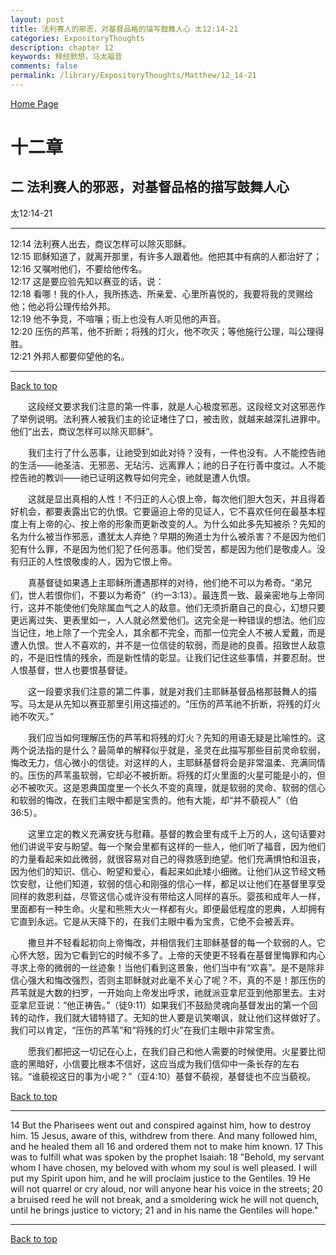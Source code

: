 ```yaml
---
layout: post
title: 法利赛人的邪恶，对基督品格的描写鼓舞人心 太12:14-21
categories: ExpositoryThoughts
description: chapter 12
keywords: 释经默想，马太福音
comments: false
permalink: /library/ExpositoryThoughts/Matthew/12_14-21
---
```

[ Home Page ]({{site.baseurl}}/index) <br>

<a name="0"></a>
# 十二章 

## 二 法利赛人的邪恶，对基督品格的描写鼓舞人心

太12:14-21

***

12:14 法利赛人出去，商议怎样可以除灭耶稣。<br>
12:15 耶稣知道了，就离开那里，有许多人跟着他。他把其中有病的人都治好了；<br>
12:16 又嘱咐他们，不要给他传名。<br>
12:17 这是要应验先知以赛亚的话，说：<br>
12:18 看哪！我的仆人，我所拣选、所亲爱、心里所喜悦的，我要将我的灵赐给他；他必将公理传给外邦。<br>
12:19 他不争竞，不喧嚷；街上也没有人听见他的声音。<br>
12:20 压伤的芦苇，他不折断；将残的灯火，他不吹灭；等他施行公理，叫公理得胜。<br>
12:21 外邦人都要仰望他的名。<br>

***

[Back to top](#0)

&emsp;&emsp;这段经文要求我们注意的第一件事，就是人心极度邪恶。这段经文对这邪恶作了举例说明。法利赛人被我们主的论证堵住了口，被击败，就越来越深扎进罪中。他们“出去，商议怎样可以除灭耶稣”。

&emsp;&emsp;我们主行了什么恶事，让祂受到如此对待？没有，一件也没有。人不能控告祂的生活——祂圣洁、无邪恶、无玷污、远离罪人；祂的日子在行善中度过。人不能控告祂的教训——祂已证明这教导如何完全，祂就是遭人仇恨。

&emsp;&emsp;这就是显出真相的人性！不归正的人心恨上帝，每次他们胆大包天，并且得着好机会，都要表露出它的仇恨。它要逼迫上帝的见证人，它不喜欢任何在最基本程度上有上帝的心、按上帝的形象而更新改变的人。为什么如此多先知被杀？先知的名为什么被当作邪恶，遭犹太人弃绝？早期的殉道士为什么被杀害？不是因为他们犯有什么罪，不是因为他们犯了任何恶事。他们受苦，都是因为他们是敬虔人。没有归正的人性恨敬虔的人，因为它恨上帝。

&emsp;&emsp;真基督徒如果遇上主耶稣所遭遇那样的对待，他们绝不可以为希奇。“弟兄们，世人若恨你们，不要以为希奇”（约一3:13）。最连贯一致、最亲密地与上帝同行，这并不能使他们免除属血气之人的敌意。他们无须折磨自己的良心，幻想只要更远离过失、更表里如一，人人就必然爱他们。这完全是一种错误的想法。他们应当记住，地上除了一个完全人，其余都不完全，而那一位完全人不被人爱戴，而是遭人仇恨。世人不喜欢的，并不是一位信徒的软弱，而是祂的良善。招致世人敌意的，不是旧性情的残余，而是新性情的彰显。让我们记住这些事情，并要忍耐。世人恨基督，世人也要恨基督徒。

&emsp;&emsp;这一段要求我们注意的第二件事，就是对我们主耶稣基督品格那鼓舞人的描写。马太是从先知以赛亚那里引用这描述的。“压伤的芦苇祂不折断，将残的灯火祂不吹灭。”

&emsp;&emsp;我们应当如何理解压伤的芦苇和将残的灯火？先知的用语无疑是比喻性的。这两个说法指的是什么？最简单的解释似乎就是，圣灵在此描写那些目前灵命软弱，悔改无力，信心微小的信徒。对这样的人，主耶稣基督将会是非常温柔、充满同情的。压伤的芦苇虽软弱，它却必不被折断。将残的灯火里面的火星可能是小的，但必不被吹灭。这是恩典国度里一个长久不变的真理，就是软弱的灵命、软弱的信心和软弱的悔改，在我们主眼中都是宝贵的。他有大能，却“并不藐视人”（伯36:5）。

&emsp;&emsp;这里立定的教义充满安抚与慰藉。基督的教会里有成千上万的人，这句话要对他们讲说平安与盼望。每一个聚会里都有这样的一些人，他们听了福音，因为他们的力量看起来如此微弱，就很容易对自己的得救感到绝望。他们充满惧怕和沮丧，因为他们的知识、信心、盼望和爱心，看起来如此矮小细微。让他们从这节经文畅饮安慰，让他们知道，软弱的信心和刚强的信心一样，都足以让他们在基督里享受同样的救恩利益，尽管这信心或许没有带给这人同样的喜乐。婴孩和成年人一样，里面都有一种生命。火星和熊熊大火一样都有火。即便最低程度的恩典，人却拥有它直到永远。它是从天降下的，在我们主眼中看为宝贵，它绝不会被丢弃。

&emsp;&emsp;撒旦并不轻看起初向上帝悔改，并相信我们主耶稣基督的每一个软弱的人。它心怀大怒，因为它看到它的时候不多了。上帝的天使更不轻看在基督里悔罪和内心寻求上帝的微弱的一丝迹象！当他们看到这景象，他们当中有“欢喜”。是不是除非信心强大和悔改强烈，否则主耶稣就对此毫不关心了呢？不，真的不是！那压伤的芦苇就是大数的扫罗，一开始向上帝发出呼求，祂就派亚拿尼亚到他那里去。主对亚拿尼亚说：“他正祷告。”（徒9:11）如果我们不鼓励灵魂向基督发出的第一个回转的动作，我们就大错特错了。无知的世人要是讥笑嘲讽，就让他们这样做好了。我们可以肯定，“压伤的芦苇”和“将残的灯火”在我们主眼中非常宝贵。

&emsp;&emsp;愿我们都把这一切记在心上，在我们自己和他人需要的时候使用。火星要比彻底的黑暗好，小信要比根本不信好，这应当成为我们信仰中一条长存的左右铭。“谁藐视这日的事为小呢？”（亚4:10）基督不藐视，基督徒也不应当藐视。

[Back to top](#0)

***

14 But the Pharisees went out and conspired against him, how to destroy him. 15 Jesus, aware of this, withdrew from there. And many followed him, and he healed them all 16 and ordered them not to make him known. 17 This was to fulfill what was spoken by the prophet Isaiah: 18 "Behold, my servant whom I have chosen, my beloved with whom my soul is well pleased. I will put my Spirit upon him, and he will proclaim justice to the Gentiles. 19 He will not quarrel or cry aloud, nor will anyone hear his voice in the streets; 20 a bruised reed he will not break, and a smoldering wick he will not quench, until he brings justice to victory; 21 and in his name the Gentiles will hope."

***

[Back to top](#0)
